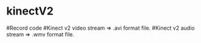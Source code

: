 # kinectV2
#Record code
#Kinect v2 video stream => .avi format file.
#Kinect v2 audio stream => .wmv format file.
